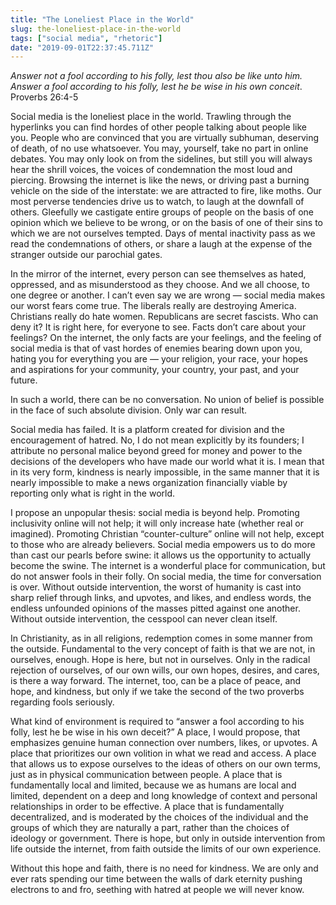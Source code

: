 ```yaml
---
title: "The Loneliest Place in the World"
slug: the-loneliest-place-in-the-world
tags: ["social media", "rhetoric"]
date: "2019-09-01T22:37:45.711Z"
---
```


_Answer not a fool according to his folly, lest thou also be like unto him. Answer a fool according to his folly, lest he be wise in his own conceit_. Proverbs 26:4-5

Social media is the loneliest place in the world. Trawling through the hyperlinks you can find hordes of other people talking about people like you. People who are convinced that you are virtually subhuman, deserving of death, of no use whatsoever. You may, yourself, take no part in online debates. You may only look on from the sidelines, but still you will always hear the shrill voices, the voices of condemnation the most loud and piercing. Browsing the internet is like the news, or driving past a burning vehicle on the side of the interstate: we are attracted to fire, like moths. Our most perverse tendencies drive us to watch, to laugh at the downfall of others. Gleefully we castigate entire groups of people on the basis of one opinion which we believe to be wrong, or on the basis of one of their sins to which we are not ourselves tempted. Days of mental inactivity pass as we read the condemnations of others, or share a laugh at the expense of the stranger outside our parochial gates.

In the mirror of the internet, every person can see themselves as hated, oppressed, and as misunderstood as they choose. And we all choose, to one degree or another. I can’t even say we are wrong — social media makes our worst fears come true. The liberals really are destroying America. Christians really do hate women. Republicans are secret fascists. Who can deny it? It is right here, for everyone to see. Facts don’t care about your feelings? On the internet, the only facts are your feelings, and the feeling of social media is that of vast hordes of enemies bearing down upon you, hating you for everything you are — your religion, your race, your hopes and aspirations for your community, your country, your past, and your future.

In such a world, there can be no conversation. No union of belief is possible in the face of such absolute division. Only war can result.

Social media has failed. It is a platform created for division and the encouragement of hatred. No, I do not mean explicitly by its founders; I attribute no personal malice beyond greed for money and power to the decisions of the developers who have made our world what it is. I mean that in its very form, kindness is nearly impossible, in the same manner that it is nearly impossible to make a news organization financially viable by reporting only what is right in the world.

I propose an unpopular thesis: social media is beyond help. Promoting inclusivity online will not help; it will only increase hate (whether real or imagined). Promoting Christian “counter-culture” online will not help, except to those who are already believers. Social media empowers us to do more than cast our pearls before swine: it allows us the opportunity to actually become the swine. The internet is a wonderful place for communication, but do not answer fools in their folly. On social media, the time for conversation is over. Without outside intervention, the worst of humanity is cast into sharp relief through links, and upvotes, and likes, and endless words, the endless unfounded opinions of the masses pitted against one another. Without outside intervention, the cesspool can never clean itself.

In Christianity, as in all religions, redemption comes in some manner from the outside. Fundamental to the very concept of faith is that we are not, in ourselves, enough. Hope is here, but not in ourselves. Only in the radical rejection of ourselves, of our own wills, our own hopes, desires, and cares, is there a way forward. The internet, too, can be a place of peace, and hope, and kindness, but only if we take the second of the two proverbs regarding fools seriously.

What kind of environment is required to “answer a fool according to his folly, lest he be wise in his own deceit?” A place, I would propose, that emphasizes genuine human connection over numbers, likes, or upvotes. A place that prioritizes our own volition in what we read and access. A place that allows us to expose ourselves to the ideas of others on our own terms, just as in physical communication between people. A place that is fundamentally local and limited, because we as humans are local and limited, dependent on a deep and long knowledge of context and personal relationships in order to be effective. A place that is fundamentally decentralized, and is moderated by the choices of the individual and the groups of which they are naturally a part, rather than the choices of ideology or government. There is hope, but only in outside intervention from life outside the internet, from faith outside the limits of our own experience.

Without this hope and faith, there is no need for kindness. We are only and ever rats spending our time between the walls of dark eternity pushing electrons to and fro, seething with hatred at people we will never know.
